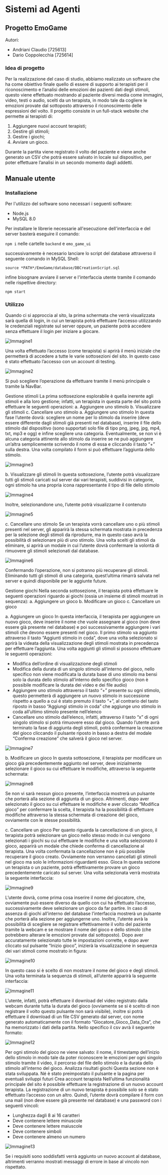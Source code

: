 # Sistemi ad Agenti

## Progetto EmoGame

Autori: 
- Andriani Claudio [725613]
- Dario Coppolecchia [725614]

### Idea di progetto
Per la realizzazione del caso di studio, abbiamo realizzato un software che ha come obiettivo finale quello di essere di supporto ai terapisti per il riconoscimento e l’analisi delle emozioni dei pazienti dati degli stimoli, questo viene effettuato mostrando al paziente diversi media come immagini, video, testi o audio, scelti da un terapista, in modo tale da cogliere le emozioni provate dal sottoposto attraverso il riconoscimento delle espressioni del volto. Il progetto consiste in un full-stack website che permette ai terapisti di:
1.	Aggiungere nuovi account terapisti;
2.	Gestire gli stimoli;
3.	Gestire i giochi;
4.	Avviare un gioco.

Durante la partita viene registrato il volto del paziente e viene anche generato un CSV che potrà essere salvato in locale sul dispositivo, per poter effettuare l’analisi in un secondo momento dagli addetti.

## Manuale utente
### Installazione

Per l'utilizzo del software sono necessari i seguenti software:

- Node.js
- MySQL 8.0

Per installare le librerie necessarie all'esecuzione dell'interfaccia e del server basterà eseguire il comando: 

`npm i` nelle cartelle `backend` e `emo_game_ui`

successivamente è necesario lanciare lo script del database attraverso il seguente comando in MySQL Shell:

`source *PATH*/EmoGame/database/DBCreationScript.sql`

infine bisognare avviare il server e l'interfaccia utente tramite il comando nelle rispettive directory:

`npm start`
### Utilizzo

Quando ci si approccia al sito, la prima schermata che verrà visualizzata sarà quella di login, in cui un terapista potrà effettuare l’accesso utilizzando le credenziali registrate sul server oppure, un paziente potrà accedere senza effettuare il login per iniziare a giocare.  

![Immagine1](https://user-images.githubusercontent.com/79840292/205689714-d22d88fd-6ee5-42eb-a3ab-2b0acf4d95e8.png)

Una volta effettuato l’accesso (come terapista) si aprirà il menù iniziale che permetterà di accedere a tutte le varie sottosezioni del sito. In questo caso è stato effettuato l’accesso con un account di testing.

![Immagine2](https://user-images.githubusercontent.com/79840292/205689974-56d82392-45ff-409b-b206-1435d4d98c84.png)

Si può scegliere l’operazione da effettuare tramite il menù principale o tramite la NavBar. 

Gestione stimoli
La prima sottosezione esplorabile è quella inerente agli stimoli e alla loro gestione; infatti, un terapista in questa parte del sito potrà effettuare le seguenti operazioni:
a.	Aggiungere uno stimolo
b.	Visualizzare gli stimoli
c.	Cancellare uno stimolo
a.	Aggiungere uno stimolo
In questa fase l’utente dovrà: scegliere un nome per lo stimolo da inserire (deve essere differente dagli stimoli già presenti nel database), inserire il file dello stimolo dal dispositivo (sono supportati solo file di tipo png, jpeg, jpg, mp4, txt, mp3 e ogg) e infine scegliere una categoria. Eventualmente, se non vi è alcuna categoria attinente allo stimolo da inserire se ne può aggiungere un’altra semplicemente scrivendo il nome di essa e cliccando il tasto “+” sulla destra. Una volta compilato il form si può effettuare l’aggiunta dello stimolo. 

![Immagine3](https://user-images.githubusercontent.com/79840292/205690109-12c73445-8b5d-4192-a6ac-f3f8792038c5.png)

b.	Visualizzare gli stimoli
In questa sottosezione, l’utente potrà visualizzare tutti gli stimoli caricati sul server dai vari terapisti, suddivisi in categorie, ogni stimolo ha una propria icona rappresentante il tipo di file dello stimolo

![Immagine4](https://user-images.githubusercontent.com/79840292/205690288-f3a38faa-aff4-4801-a417-e31f9006c194.png)

Inoltre, selezionandone uno, l’utente potrà visualizzarne il contenuto

![Immagine5](https://user-images.githubusercontent.com/79840292/205690390-e98f4512-8aae-44b2-9019-21310b5fabb2.png)

c.	Cancellare uno stimolo
Se un terapista vorrà cancellare uno o più stimoli presenti nel server, gli apparirà la stessa schermata mostrata in precedenza per la selezione degli stimoli da riprodurre, ma in questo caso avrà la possibilità di selezionare più di uno stimolo. Una volta scelti gli stimoli da eliminare, si aprirà un modale in cui l’utente dovrà confermare la volontà di rimuovere gli stimoli selezionati dal database. 


![Immagine6](https://user-images.githubusercontent.com/79840292/205690446-df10c0c0-953e-416a-80c8-b7ef8972253e.png)

Confermando l’operazione, non si potranno più recuperare gli stimoli. Eliminando tutti gli stimoli di una categoria, quest’ultima rimarrà salvata nel server e quindi disponibile per le aggiunte future.

Gestione giochi
Nella seconda sottosezione, il terapista potrà effettuare le seguenti operazioni riguardo ai giochi (ossia un insieme di stimoli mostrati in sequenza):
a. Aggiungere un gioco 
b. Modificare un gioco
c. Cancellare un gioco

a.	Aggiungere un gioco
In questa interfaccia, il terapista per aggiungere un nuovo gioco, deve inserire il nome che vuole assegnare al gioco (non deve essere già presente nel database) e poi successivamente aggiungere i vari stimoli che devono essere presenti nel gioco. Il primo stimolo va aggiunto attraverso il tasto “Aggiunti stimolo in coda”, dove una volta selezionato si aprirà la videata della visualizzazione degli stimoli mostrata in precedenza per effettuare l’aggiunta. Una volta aggiunti gli stimoli si possono effettuare le seguenti operazioni:
-	Modifica dell’ordine di visualizzazione degli stimoli
-	Modifica della durata di un singolo stimolo all’interno del gioco, nello specifico non viene modificata la durata base di uno stimolo ma bensì solo la durata dello stimolo all’interno dello specifico gioco (non è possibile modificare la durata dei video e dei file audio) 
-	Aggiungere uno stimolo attraverso il tasto “+” presente su ogni stimolo, questo permetterà di aggiungere un nuovo stimolo in successione rispetto a quello a cui è stato premuto il tasto “+”, al contrario del tasto riposto in basso “Aggiungi stimolo in coda” che aggiunge uno stimolo in coda all’ultimo stimolo presente nell’elenco
-	Cancellare uno stimolo dall’elenco, infatti, attraverso il tasto “x” di ogni singolo stimolo si potrà rimuovere esso dal gioco.
Quando l’utente avrà terminato la fase di aggiunta degli stimoli, potrà confermare la creazione del gioco cliccando il pulsante riposto in basso a destra del modale “Conferma creazione” che salverà il gioco nel server. 


![Immagine7](https://user-images.githubusercontent.com/79840292/205690551-436a814a-4757-4e6e-9369-7c66301b29e7.png)

b.	Modificare un gioco
In questa sottosezione, il terapista per modificare un gioco già precedentemente aggiunto nel server, deve inizialmente selezionare il gioco su cui effettuare le modifiche, attraverso la seguente schermata:

![Immagine8](https://user-images.githubusercontent.com/79840292/205690679-12840dc1-a803-435c-892d-2af8d82adecd.png)

Se non vi sarà nessun gioco presente, l’interfaccia mostrerà un pulsante che porterà alla sezione di aggiunta di un gioco. Altrimenti, dopo aver selezionato il gioco su cui effettuare le modifiche e aver cliccato “Modifica gioco” per confermare la scelta, il terapista ha la possibilità di effettuare modifiche attraverso la stessa schermata di creazione del gioco, ovviamente con le stesse possibilità.

c.	Cancellare un gioco
Per quanto riguarda la cancellazione di un gioco, il terapista potrà selezionare un gioco nello stesso modo in cui vengono selezionati i giochi su cui effettuare le modifiche e una volta selezionato il gioco, apparirà un modale che chiede conferma di cancellazione al terapista. Una volta confermata la cancellazione non è più possibile recuperare il gioco creato. Ovviamente non verranno cancellati gli stimoli nel gioco ma solo le informazioni riguardanti esso.
Gioca
In questa sezione un terapista o un paziente, potrà effettivamente provare un gioco precedentemente caricato sul server. Una volta selezionata verrà mostrata la seguente interfaccia:

![Immagine9](https://user-images.githubusercontent.com/79840292/205690864-259da969-bd68-4754-98eb-be4de869de6b.png)

L’utente dovrà, come prima cosa inserire il nome del giocatore, che, ovviamente può essere diverso da quello con cui ha effettuato l’accesso, successivamente deve selezionare un gioco da far partire. In caso di assenza di giochi all’interno del database l’interfaccia mostrerà un pulsante che porterà alla sezione per aggiungerne uno. Inoltre, l’utente avrà la possibilità di scegliere se registrare effettivamente il volto del paziente tramite la webcam e se mostrare il nome del gioco e dello stimolo (che potrebbero alterare le emozioni provate dal sottoposto). Dopo aver accuratamente selezionato tutte le impostazioni corrette, e dopo aver cliccato sul pulsante “Inizio gioco”, inizierà la visualizzazione in sequenza dei vari stimoli come mostrato in figura:

![Immagine10](https://user-images.githubusercontent.com/79840292/205690996-415fb0d0-153d-4c06-998b-85520423fe65.png)

In questo caso si è scelto di non mostrare il nome del gioco e degli stimoli. Una volta terminata la sequenza di stimoli, all’utente apparirà la seguente interfaccia:

![Immagine11](https://user-images.githubusercontent.com/79840292/205691145-63ef6ebf-a8e5-4ef1-951b-18f2ccea9e18.png)

L’utente, infatti, potrà effettuare il download del video registrato dalla webcam durante tutta la durata del gioco (ovviamente se si è scelto di non registrare il volto questo pulsante non sarà visibile), inoltre si potrà effettuare il download di un file CSV generato dal server, con nome generato automaticamente con il formato “Giocatore_Gioco_Data_Ora”, che ha memorizzato i dati della partita. Nello specifico il csv avrà il seguente formato:

![Immagine12](https://user-images.githubusercontent.com/79840292/205691261-29e5701f-74cf-475a-9ba7-39f4d9e65e85.png)

Per ogni stimolo del gioco ne viene salvato: il nome, il timestamp dell’inizio dello stimolo in modo tale da poter riconoscere le emozioni per ogni singolo stimolo tramite il video, il percorso del file dello stimolo e la durata dello stimolo all’interno del gioco.
Analizza risultati giochi
Questa sezione non è stata sviluppata. Né è stato preimpostato il pulsante e la pagina per eventuali sviluppi futuri
Crea account terapista
Nell’ultima funzionalità principale del sito è possibile effettuare la registrazione di un nuovo account terapista. La registrazione di un nuovo terapista è possibile solo se è stato effettuato l’accesso con un altro. Quindi, l’utente dovrà compilare il form con una mail (non deve essere già presente nel database) e una password con i seguenti vincoli:
-	Lunghezza dagli 8 ai 16 caratteri
-	Deve contenere lettere minuscole
-	Deve contenere lettere maiuscole
-	Deve contenere simboli
-	Deve contenere almeno un numero

![Immagine13](https://user-images.githubusercontent.com/79840292/205691501-a5b50409-8938-4786-b587-c1068ad3c806.png)

Se i requisiti sono soddisfatti verrà aggiunto un nuovo account al database, altrimenti verranno mostrati messaggi di errore in base al vincolo non rispettato.




